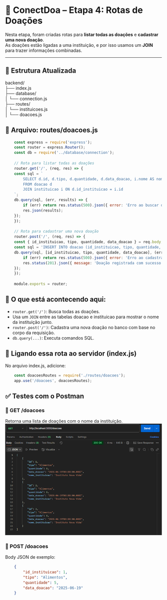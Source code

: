 # 📌 ConectDoa – Etapa 4: Rotas de Doações

Nesta etapa, foram criadas rotas para **listar todas as doações** e **cadastrar uma nova doação**.  
As doações estão ligadas a uma instituição, e por isso usamos um **JOIN** para trazer informações combinadas.

---

## 📁 Estrutura Atualizada

backend/ <br>
├── index.js <br>
├── database/ <br>
│ └── connection.js <br>
├── routes/ <br>
│ └── instituicoes.js <br>
│ └── doacoes.js <Br>


## 📂 Arquivo: routes/doacoes.js

```js
    const express = require('express');
    const router = express.Router();
    const db = require('../database/connection');

    // Rota para listar todas as doações
    router.get('/', (req, res) => {
    const sql = `
        SELECT d.id, d.tipo, d.quantidade, d.data_doacao, i.nome AS nome_instituicao
        FROM doacao d
        JOIN instituicao i ON d.id_instituicao = i.id
    `;
    db.query(sql, (err, results) => {
        if (err) return res.status(500).json({ error: 'Erro ao buscar doações' });
        res.json(results);
    });
    });

    // Rota para cadastrar uma nova doação
    router.post('/', (req, res) => {
    const { id_instituicao, tipo, quantidade, data_doacao } = req.body;
    const sql = 'INSERT INTO doacao (id_instituicao, tipo, quantidade, data_doacao) VALUES (?, ?, ?, ?)';
    db.query(sql, [id_instituicao, tipo, quantidade, data_doacao], (err, result) => {
        if (err) return res.status(500).json({ error: 'Erro ao cadastrar doação' });
        res.status(201).json({ message: 'Doação registrada com sucesso!' });
    });
    });

    module.exports = router;
```

## 🧠 O que está acontecendo aqui:

- `router.get('/')`: Busca todas as doações.
- Usa um `JOIN` entre as tabelas doacao e instituicao para mostrar o nome da instituição junto.
- `router.post('/')`: Cadastra uma nova doação no banco com base no corpo da requisição.
- `db.query(...)`: Executa comandos SQL.

## 🔗 Ligando essa rota ao servidor (index.js)
No arquivo index.js, adicione:
```js
    const doacoesRoutes = require('./routes/doacoes');
    app.use('/doacoes', doacoesRoutes);
```

## ✅ Testes com o Postman
### 🔹 GET /doacoes
Retorna uma lista de doações com o nome da instituição.
![GET com Postman](image-1.png)

### 🔹 POST /doacoes
Body JSON de exemplo:
```json
    {
        "id_instituicao": 1,
        "tipo": "Alimentos",
        "quantidade": 5,
        "data_doacao": "2025-06-19"
    }
```
